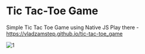 # Tic Tac-Toe Game
Simple Tic Tac Toe Game using Native JS
Play there - https://vladzamstep.github.io/tic-tac-toe_game

![1](https://user-images.githubusercontent.com/101070701/182030181-82de503c-41f5-41ca-8169-e879ec698ad6.png)
